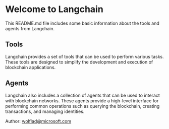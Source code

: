# Welcome to Langchain

This README.md file includes some basic information about the tools and agents from Langchain.

## Tools

Langchain provides a set of tools that can be used to perform various tasks. These tools are designed to simplify the development and execution of blockchain applications.

## Agents

Langchain also includes a collection of agents that can be used to interact with blockchain networks. These agents provide a high-level interface for performing common operations such as querying the blockchain, creating transactions, and managing identities.


Author: wolflad@microsoft.com
